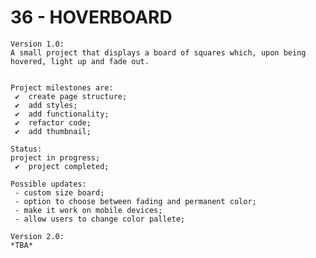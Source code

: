 # 36 - HOVERBOARD

    Version 1.0:
    A small project that displays a board of squares which, upon being hovered, light up and fade out.


    Project milestones are:
     ✔  create page structure;
     ✔  add styles;
     ✔  add functionality;
     ✔  refactor code;
     ✔  add thumbnail;

    Status:
    project in progress;
     ✔  project completed;

    Possible updates:
     - custom size board;
     - option to choose between fading and permanent color;
     - make it work on mobile devices;
     - allow users to change color pallete;

    Version 2.0:
    *TBA*
